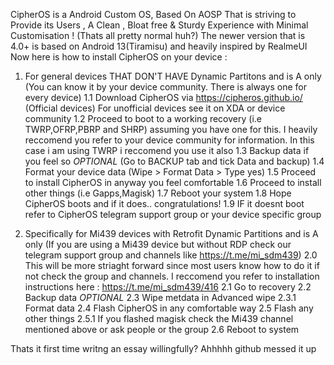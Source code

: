CipherOS is a Android Custom OS, Based On AOSP
That is striving to Provide its Users , A Clean , Bloat free & Sturdy Experience with Minimal Customisation ! (Thats all pretty normal huh?)
The newer version that is 4.0+ is based on Android 13(Tiramisu) and heavily inspired by RealmeUI
Now here is how to install CipherOS on your device :

1. For general devices THAT DON'T HAVE Dynamic Partitons and is A only (You can know it by your device community. There is always one for every device)
1.1 Download CipherOS via https://cipheros.github.io/ (Official devices) For unofficial devices see it on XDA or device community
1.2 Proceed to boot to a working recovery (i.e TWRP,OFRP,PBRP and SHRP) assuming you have one for this. I heavily reccomend you refer to your device community for information. In this case i am using TWRP i reccomend you use it also
1.3 Backup data if you feel so *OPTIONAL* (Go to BACKUP tab and tick Data and backup)
1.4 Format your device data (Wipe > Format Data > Type yes)
1.5 Proceed to install CipherOS in anyway you feel comfortable
1.6 Proceed to install other things (i.e Gapps,Magisk)
1.7 Reboot your system
1.8 Hope CipherOS boots and if it does.. congratulations!
1.9 IF it doesnt boot refer to CipherOS telegram support group or your device specific group

2. Specifically for Mi439 devices with Retrofit Dynamic Partitions and is A only (If you are using a Mi439 device but without RDP check our telegram support group and channels like https://t.me/mi_sdm439)
2.0 This will be more striaght forward since most users know how to do it if not check the group and channels. I reccomend you refer to installation instructions here : https://t.me/mi_sdm439/416
2.1 Go to recovery
2.2 Backup data *OPTIONAL*
2.3 Wipe metdata in Advanced wipe
2.3.1 Format data
2.4 Flash CipherOS in any comfortable way
2.5 Flash any other things
2.5.1 If you flashed magisk check the Mi439 channel mentioned above or ask people or the group
2.6 Reboot to system

Thats it first time writng an essay willingfully?
Ahhhhh github messed it up
